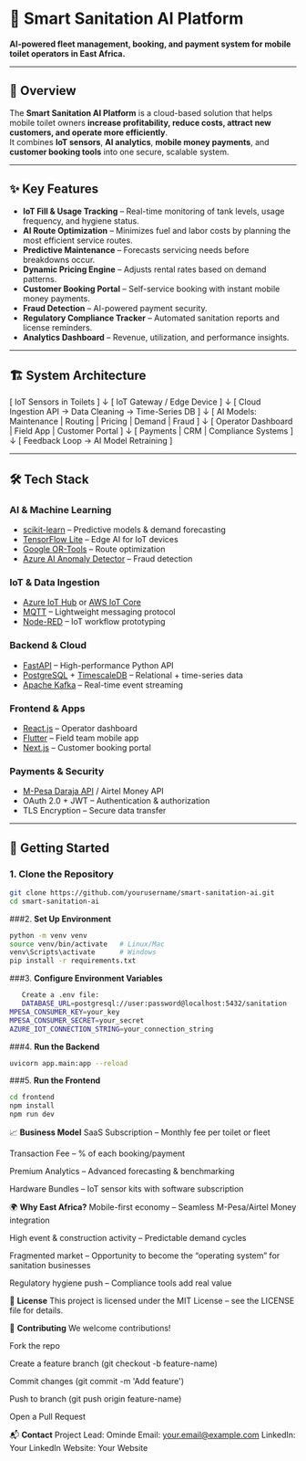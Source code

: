 
# 🚽 Smart Sanitation AI Platform
**AI-powered fleet management, booking, and payment system for mobile toilet operators in East Africa.**

---

## 📌 Overview
The **Smart Sanitation AI Platform** is a cloud-based solution that helps mobile toilet owners **increase profitability, reduce costs, attract new customers, and operate more efficiently**.  
It combines **IoT sensors**, **AI analytics**, **mobile money payments**, and **customer booking tools** into one secure, scalable system.

---

## ✨ Key Features
- **IoT Fill & Usage Tracking** – Real-time monitoring of tank levels, usage frequency, and hygiene status.
- **AI Route Optimization** – Minimizes fuel and labor costs by planning the most efficient service routes.
- **Predictive Maintenance** – Forecasts servicing needs before breakdowns occur.
- **Dynamic Pricing Engine** – Adjusts rental rates based on demand patterns.
- **Customer Booking Portal** – Self-service booking with instant mobile money payments.
- **Fraud Detection** – AI-powered payment security.
- **Regulatory Compliance Tracker** – Automated sanitation reports and license reminders.
- **Analytics Dashboard** – Revenue, utilization, and performance insights.

---

## 🏗 System Architecture
[ IoT Sensors in Toilets ] ↓ [ IoT Gateway / Edge Device ] ↓ [ Cloud Ingestion API → Data Cleaning → Time-Series DB ] ↓ [ AI Models: Maintenance | Routing | Pricing | Demand | Fraud ] ↓ [ Operator Dashboard | Field App | Customer Portal ] ↓ [ Payments | CRM | Compliance Systems ] ↓ [ Feedback Loop → AI Model Retraining ]


---

## 🛠 Tech Stack

### **AI & Machine Learning**
- [scikit-learn](https://scikit-learn.org/) – Predictive models & demand forecasting
- [TensorFlow Lite](https://www.tensorflow.org/lite) – Edge AI for IoT devices
- [Google OR-Tools](https://developers.google.com/optimization) – Route optimization
- [Azure AI Anomaly Detector](https://azure.microsoft.com/en-us/products/anomaly-detector/) – Fraud detection

### **IoT & Data Ingestion**
- [Azure IoT Hub](https://azure.microsoft.com/en-us/products/iot-hub/) or [AWS IoT Core](https://aws.amazon.com/iot-core/)
- [MQTT](https://mqtt.org/) – Lightweight messaging protocol
- [Node-RED](https://nodered.org/) – IoT workflow prototyping

### **Backend & Cloud**
- [FastAPI](https://fastapi.tiangolo.com/) – High-performance Python API
- [PostgreSQL](https://www.postgresql.org/) + [TimescaleDB](https://www.timescale.com/) – Relational + time-series data
- [Apache Kafka](https://kafka.apache.org/) – Real-time event streaming

### **Frontend & Apps**
- [React.js](https://reactjs.org/) – Operator dashboard
- [Flutter](https://flutter.dev/) – Field team mobile app
- [Next.js](https://nextjs.org/) – Customer booking portal

### **Payments & Security**
- [M-Pesa Daraja API](https://developer.safaricom.co.ke/daraja/apis/post/safaricom-sandbox) / Airtel Money API
- OAuth 2.0 + JWT – Authentication & authorization
- TLS Encryption – Secure data transfer

---

## 🚀 Getting Started

### 1. **Clone the Repository**
```bash
git clone https://github.com/yourusername/smart-sanitation-ai.git
cd smart-sanitation-ai
```
###2.   **Set Up Environment**
```bash
python -m venv venv
source venv/bin/activate   # Linux/Mac
venv\Scripts\activate      # Windows
pip install -r requirements.txt
```
###3.   **Configure Environment Variables**
```bash
   Create a .env file:
   DATABASE_URL=postgresql://user:password@localhost:5432/sanitation
MPESA_CONSUMER_KEY=your_key
MPESA_CONSUMER_SECRET=your_secret
AZURE_IOT_CONNECTION_STRING=your_connection_string
```
###4.   **Run the Backend**
```bash
uvicorn app.main:app --reload
```
###5.   **Run the Frontend**
```bash
cd frontend
npm install
npm run dev
```

📈 **Business Model**
SaaS Subscription – Monthly fee per toilet or fleet

Transaction Fee – % of each booking/payment

Premium Analytics – Advanced forecasting & benchmarking

Hardware Bundles – IoT sensor kits with software subscription

🌍 **Why East Africa?**
Mobile-first economy – Seamless M-Pesa/Airtel Money integration

High event & construction activity – Predictable demand cycles

Fragmented market – Opportunity to become the “operating system” for sanitation businesses

Regulatory hygiene push – Compliance tools add real value


📜 **License**
This project is licensed under the MIT License – see the LICENSE file for details.

🤝 **Contributing**
We welcome contributions!

Fork the repo

Create a feature branch (git checkout -b feature-name)

Commit changes (git commit -m 'Add feature')

Push to branch (git push origin feature-name)

Open a Pull Request


📬 **Contact**
Project Lead: Ominde Email: your.email@example.com LinkedIn: Your LinkedIn Website: Your Website
